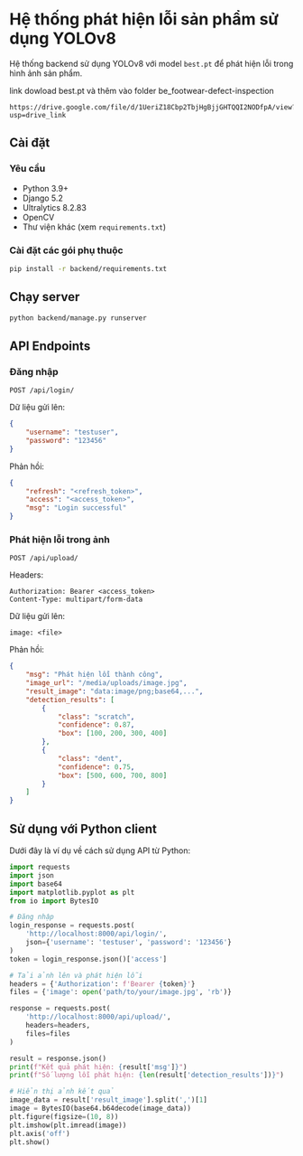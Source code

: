 # Hệ thống phát hiện lỗi sản phẩm sử dụng YOLOv8

Hệ thống backend sử dụng YOLOv8 với model `best.pt` để phát hiện lỗi trong hình ảnh sản phẩm.

link dowload best.pt và thêm vào folder be_footwear-defect-inspection

    https://drive.google.com/file/d/1UeriZ18Cbp2TbjHgBjjGHTQQI2NODfpA/view?usp=drive_link
## Cài đặt

### Yêu cầu
- Python 3.9+
- Django 5.2
- Ultralytics 8.2.83
- OpenCV
- Thư viện khác (xem `requirements.txt`)

### Cài đặt các gói phụ thuộc
```bash
pip install -r backend/requirements.txt
```

## Chạy server

```bash
python backend/manage.py runserver
```

## API Endpoints

### Đăng nhập
```
POST /api/login/
```
Dữ liệu gửi lên:
```json
{
    "username": "testuser",
    "password": "123456"
}
```
Phản hồi:
```json
{
    "refresh": "<refresh_token>",
    "access": "<access_token>",
    "msg": "Login successful"
}
```

### Phát hiện lỗi trong ảnh
```
POST /api/upload/
```

Headers:
```
Authorization: Bearer <access_token>
Content-Type: multipart/form-data
```

Dữ liệu gửi lên:
```
image: <file>
```

Phản hồi:
```json
{
    "msg": "Phát hiện lỗi thành công",
    "image_url": "/media/uploads/image.jpg",
    "result_image": "data:image/png;base64,...",
    "detection_results": [
        {
            "class": "scratch",
            "confidence": 0.87,
            "box": [100, 200, 300, 400]
        },
        {
            "class": "dent",
            "confidence": 0.75,
            "box": [500, 600, 700, 800]
        }
    ]
}
```

## Sử dụng với Python client

Dưới đây là ví dụ về cách sử dụng API từ Python:

```python
import requests
import json
import base64
import matplotlib.pyplot as plt
from io import BytesIO

# Đăng nhập
login_response = requests.post(
    'http://localhost:8000/api/login/',
    json={'username': 'testuser', 'password': '123456'}
)
token = login_response.json()['access']

# Tải ảnh lên và phát hiện lỗi
headers = {'Authorization': f'Bearer {token}'}
files = {'image': open('path/to/your/image.jpg', 'rb')}

response = requests.post(
    'http://localhost:8000/api/upload/',
    headers=headers,
    files=files
)

result = response.json()
print(f"Kết quả phát hiện: {result['msg']}")
print(f"Số lượng lỗi phát hiện: {len(result['detection_results'])}")

# Hiển thị ảnh kết quả
image_data = result['result_image'].split(',')[1]
image = BytesIO(base64.b64decode(image_data))
plt.figure(figsize=(10, 8))
plt.imshow(plt.imread(image))
plt.axis('off')
plt.show()
```



